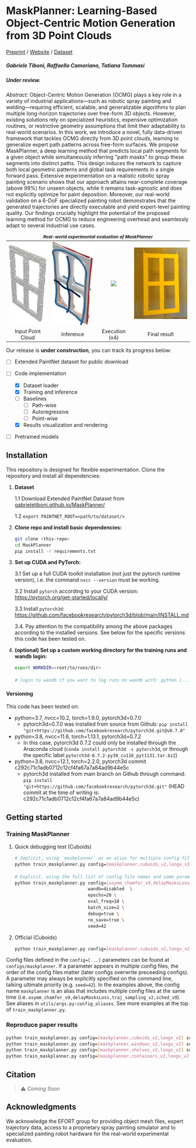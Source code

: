 # MaskPlanner: Learning-Based Object-Centric Motion Generation from 3D Point Clouds

[Preprint]() / [Website](https://gabrieletiboni.github.io/maskplanner/) / [Dataset](https://gabrieletiboni.github.io/maskplanner/)
<!-- [Video](https://gabrieletiboni.github.io/maskplanner/) -->

##### Gabriele Tiboni, Raffaello Camoriano, Tatiana Tommasi

##### Under review.

*Abstract:* Object-Centric Motion Generation (OCMG) plays a key role in a variety of industrial applications—such as robotic spray painting and welding—requiring efficient, scalable, and generalizable algorithms to plan multiple long-horizon trajectories over free-form 3D objects. However, existing solutions rely on specialized heuristics, expensive optimization routines, or restrictive geometry assumptions that limit their adaptability to real-world scenarios. In this work, we introduce a novel, fully data-driven framework that tackles OCMG directly from 3D point clouds, learning to generalize expert path patterns across free-form surfaces. We propose MaskPlanner, a deep learning method that predicts local path segments for a given object while simultaneously inferring "path masks" to group these segments into distinct paths. This design induces the network to capture both local geometric patterns and global task requirements in a single forward pass. Extensive experimentation on a realistic robotic spray painting scenario shows that our approach attains near-complete coverage (above 99%) for unseen objects, while it remains task-agnostic and does not explicitly optimize for paint deposition. Moreover, our real-world validation on a 6-DoF specialized painting robot demonstrates that the generated trajectories are directly executable and yield expert-level painting quality. Our findings crucially highlight the potential of the proposed learning method for OCMG to reduce engineering overhead and seamlessly adapt to several industrial use cases.

<!--![maskplanner_overview](docs/assets/img/maskplanner_overview.png)-->
<table style="text-align: center;">
  <thead>
    <tr>
      <td align="center" style="font-size: smaller; font-weight: bold; text-align: center;" colspan="4"><em>Real-world experimental evaluation of MaskPlanner</em></td>
    </tr>
  </thead>
  <tr>
    <td><img src="docs/assets/img/realworld_pc.png" width="150" /></td>
    <td><img src="docs/assets/img/realworld_predictions_postprocessed.png" width="150" /></td>
    <td><img src="docs/assets/img/realworld_execution.gif" width="200" /></td>
    <td><img src="docs/assets/img/realworld_final.png" width="222" /></td>
  </tr>
  <tr>
    <td align="center">Input Point Cloud</td>
    <td align="center">Inference</td>
    <td align="center">Execution (x4)</td>
    <td align="center">Final result</td>
  </tr>
</table>

Our release is **under construction**, you can track its progress below:

- [ ] Extended PaintNet dataset for public download
- [ ] Code implementation
  - [x] Dataset loader
  - [x] Training and inference
  - [ ] Baselines
    - [ ] Path-wise
    - [ ] Autoregressive
    - [ ] Point-wise
  - [x] Results visualization and rendering
- [ ] Pretrained models


## Installation

This repository is designed for flexible experimentation. Clone the repository and install all dependencies:

1.  **Dataset**
    
    1.1 Download Extended PaintNet Dataset from [gabrieletiboni.github.io/MaskPlanner/](https://gabrieletiboni.github.io/MaskPlanner/)

    1.2 `export PAINTNET_ROOT=<path/to/dataset/>`

2. **Clone repo and install basic dependencies:**
    ```bash
    git clone <this-repo>
    cd MaskPlanner
    pip install -r requirements.txt
    ```

3.  **Set up CUDA and PyTorch:**

    3.1 Set up a full CUDA toolkit installation (not just the pytorch runtime version), i.e. the command `nvcc --version` must be working.

    3.2 Install `pytorch` according to your CUDA version: https://pytorch.org/get-started/locally/

    3.3 Install `pytorch3d`: https://github.com/facebookresearch/pytorch3d/blob/main/INSTALL.md

    3.4. Pay attention to the compatibility among the above packages according to the installed versions. See below for the specific versions this code has been tested on.


4. **(optional) Set up a custom working directory for the training runs and wandb login:**
    ```bash
    export WORKDIR=<root/to/runs/dir>

    # login to wandb if you want to log runs on wandb with: python [...] wandb=online
    ```


#### Versioning 
This code has been tested on:
- python=3.7, nvcc=10.2, torch=1.9.0, pytorch3d=0.7.0
  - pytorch3d=0.7.0 was installed from source from Github: `pip install "git+https://github.com/facebookresearch/pytorch3d.git@v0.7.0"`
- python=3.8, nvcc=11.6, torch=1.13.1, pytorch3d=0.7.2
  - In this case, pytorch3d 0.7.2 could only be installed through the Anaconda cloud (`conda install pytorch3d -c pytorch3d`, or through the specific label `pytorch3d-0.7.2-py38_cu116_pyt1131.tar.bz2`)
- python=3.8, nvcc=12.1, torch=2.2.0, pytorch3d commit c292c71c1adb0712c12cf4fa67a7a84ad9b44e5c
    - pytorch3d installed from main branch on Github through command: `pip install "git+https://github.com/facebookresearch/pytorch3d.git"` (HEAD commit at the time of writing is: c292c71c1adb0712c12cf4fa67a7a84ad9b44e5c)



## Getting started

### Training MaskPlanner
1. Quick debugging test (Cuboids)
    ```bash
    # Implicit, using `maskplanner` as an alias for multiple config files
    python train_maskplanner.py config=[maskplanner,cuboids_v2,longx_v2,debug] seed=42

    # Explicit, using the full list of config file names and some parameters explicitly. Equivalent to the above command.
    python train_maskplanner.py config=[asymm_chamfer_v9,delayMasksLoss,traj_sampling_v2,sched_v9,cuboids_v2,longx_v2] \
                                wandb=disabled  \
                                epochs=20 \
                                eval_freq=10 \
                                batch_size=2 \
                                debug=true \
                                no_save=true \
                                seed=42
    ```

2. Official (Cuboids)
    ```bash
    python train_maskplanner.py config=[maskplanner,cuboids_v2,longx_v2] seed=42
    ```

Config files defined in the `config=[...]` parameters can be found at `configs/maskplanner`. If a parameter appears in multiple config files, the order of the config files matter (later configs overwrite preceeding configs). A parameter may always be explicitly specified on the command line, talking ultimate priority (e.g. `seed=42`).
In the examples above, the config name `maskplanner` is an alias that includes multiple config files at the same time (i.e. `asymm_chamfer_v9,delayMasksLoss,traj_sampling_v2,sched_v9`). See aliases in `utils/args.py:config_aliases`.
See more examples at the top of `train_maskplanner.py`.


### Reproduce paper results
```bash
python train_maskplanner.py config=[maskplanner,cuboids_v2,longx_v2] seed=42
python train_maskplanner.py config=[maskplanner,windows_v2,longx_v2] seed=42
python train_maskplanner.py config=[maskplanner,shelves_v2,longx_v2] seed=42
python train_maskplanner.py config=[maskplanner,containers_v2,longx_v2] seed=42
```



## Citation

<!--If you find this repository useful, please consider citing:-->
> ⚠️ *Coming Soon*



## Acknowledgments

We acknowledge the EFORT group for providing object mesh files, expert trajectory data, access to a proprietary spray painting simulator and to specialized painting robot hardware for the real-world experimental evaluation.
